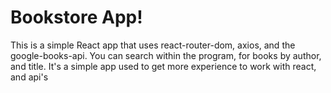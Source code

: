 <h1>Bookstore App!</h1>

This is a simple React app that uses react-router-dom, axios, and the google-books-api. You can search within the program, for books by author, and title. 
It's a simple app used to get more experience to work with react, and api's
